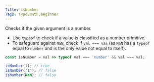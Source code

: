 ```yaml
---
Title: isNumber
Tags: type,math,beginner
---
```


Checks if the given argument is a number.

- Use `typeof` to check if a value is classified as a number primitive.
- To safeguard against `NaN`, check if `val === val` (as `NaN` has a `typeof` equal to `number` and is the only value not equal to itself).

```js
const isNumber = val => typeof val === 'number' && val === val;
```

```js
isNumber(1); // true
isNumber('1'); // false
isNumber(NaN); // false
```
